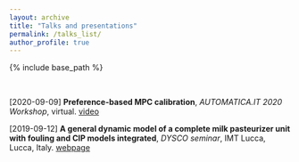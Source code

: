 ```yaml
---
layout: archive
title: "Talks and presentations"
permalink: /talks_list/
author_profile: true
---
```


{% include base_path %}

<br>

[2020-09-09] **Preference-based MPC calibration**, *AUTOMATICA.IT 2020 Workshop*, virtual. [video](https://www.youtube.com/watch?v=J79HyVckgGI&list=PLV8CpiXfiXsBe13_vgyfFWCYQo20U313C&index=2&t=1210s)

[2019-09-12] **A general dynamic model of a complete milk pasteurizer unit with fouling and CIP models integrated**, *DYSCO seminar*, IMT Lucca, Lucca, Italy. [webpage](https://www.imtlucca.it/en/eventonew/general-dynamic-model-of-complete-milk-pasteurizer-unit-with-fouling-and-cip-models)